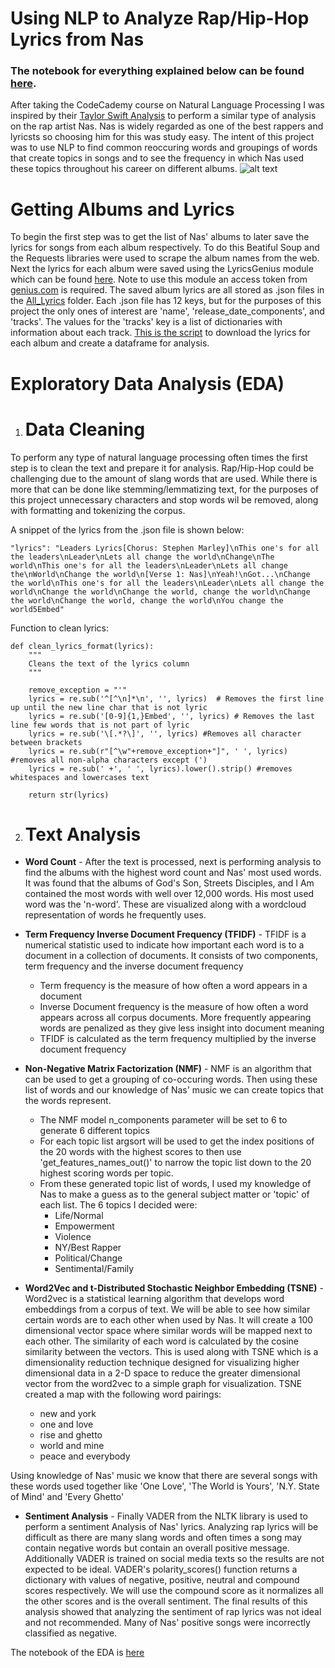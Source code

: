 # Using NLP to Analyze Rap/Hip-Hop Lyrics from Nas
### The notebook for everything explained below can be found [here](Nas_Lyrics_EDA.ipynb). 
After taking the CodeCademy course on Natural Language Processing I was inspired by their [Taylor Swift Analysis](https://www.codecademy.com/article/the-machine-learning-process-taylor-swift) to perform a similar type of analysis on the rap artist Nas. Nas is widely regarded as one of the best rappers and lyricsts so choosing him for this was study easy. The intent of this project was to use NLP to find common reoccuring words and groupings of words that create topics in songs and to see the frequency in which Nas used these topics throughout his career on different albums.
![alt text](https://github.com/Raatid-Dilly/Nas_Lyrics_NLP_Analysis/blob/main/images/nas_image.png?raw=true)

# Getting Albums and Lyrics
To begin the first step was to get the list of Nas' albums to later save the lyrics for songs from each album respectively. To do this Beatiful Soup and the Requests libraries were used to scrape the album names from the web. Next the lyrics for each album were saved using the LyricsGenius module which can be found [here](https://lyricsgenius.readthedocs.io/en/master/). Note to use this module an access token from [genius.com](https://docs.genius.com/#/getting-started-h1) is required. The saved album lyrics are all stored as .json files in the [All_Lyrics](https://github.com/Raatid-Dilly/Nas_Lyrics_NLP_Analysis/tree/main/All_Albums) folder. Each .json file has 12 keys, but for the purposes of this project the only ones of interest are 'name', 'release_date_components', and 'tracks'. The values for the 'tracks' key is a list of dictionaries with information about each track. [This is the script](https://github.com/Raatid-Dilly/Nas_Lyrics_NLP_Analysis/blob/main/music.py) to download the lyrics for each album and create a dataframe for analysis.

# Exploratory Data Analysis (EDA)
1. # Data Cleaning
To perform any type of natural language processing often times the first step is to clean the text and prepare it for analysis. Rap/Hip-Hop could be challenging due to the amount of slang words that are used. While there is more that can be done like stemming/lemmatizing text, for the purposes of this project unnecessary characters and stop words wil be removed, along with formatting and tokenizing the corpus.  

A snippet of the lyrics from the .json file is shown below:

```"lyrics": "Leaders Lyrics[Chorus: Stephen Marley]\nThis one's for all the leaders\nLeader\nLets all change the world\nChange\nThe world\nThis one's for all the leaders\nLeader\nLets all change the\nWorld\nChange the world\n[Verse 1: Nas]\nYeah!\nGot...\nChange the world\nThis one's for all the leaders\nLeader\nLets all change the world\nChange the world\nChange the world, change the world\nChange the world\nChange the world, change the world\nYou change the world5Embed"```

Function to clean lyrics:
```
def clean_lyrics_format(lyrics):
    """
    Cleans the text of the lyrics column
    """
    
    remove_exception = "'"
    lyrics = re.sub('^[^\n]*\n', '', lyrics)  # Removes the first line up until the new line char that is not lyric
    lyrics = re.sub('[0-9]{1,}Embed', '', lyrics) # Removes the last line few words that is not part of lyric
    lyrics = re.sub('\[.*?\]', '', lyrics) #Removes all character between brackets
    lyrics = re.sub(r"[^\w"+remove_exception+"]", ' ', lyrics) #removes all non-alpha characters except (')
    lyrics = re.sub(' +', ' ', lyrics).lower().strip() #removes whitespaces and lowercases text
    
    return str(lyrics)
```
2. # Text Analysis
  - **Word Count** - After the text is processed, next is performing analysis to find the albums with the highest word count and Nas' most used words. It was found that the albums of God's Son, Streets Disciples, and I Am contained the most words with well over 12,000 words. His most used word was the 'n-word'. These are visualized along with a wordcloud representation of words he frequently uses.
  
  * **Term Frequency Inverse Document Frequency (TFIDF)** - TFIDF is a numerical statistic used to indicate how important each word is to a document in a collection of documents. It consists of two components, term frequency and the inverse document frequency
    - Term frequency is the measure of how often a word appears in a document
    - Inverse Document frequency is the measure of how often a word appears across all corpus documents. More frequently appearing words are penalized as they give less insight into document meaning
    - TFIDF is calculated as the term frequency multiplied by the inverse document frequency
    
  * **Non-Negative Matrix Factorization (NMF)** - NMF is an algorithm that can be used to get a grouping of co-occuring words. Then using these list of words and our knowledge of Nas' music we can create topics that the words represent.
    - The NMF model n_components parameter will be set to 6 to generate 6 different topics
    - For each topic list argsort will be used to get the index positions of the 20 words with the highest scores to then use 'get_features_names_out()'  to narrow the topic list down to the 20 highest scoring words per topic.
    - From these generated topic list of words, I used my knowledge of Nas to make a guess as to the general subject matter or 'topic' of each list. The 6 topics I decided were:
      * Life/Normal
      * Empowerment
      * Violence
      * NY/Best Rapper
      * Political/Change
      * Sentimental/Family

* **Word2Vec and t-Distributed Stochastic Neighbor Embedding (TSNE)** - Word2vec is a statistical learning algorithm that develops word embeddings from a corpus of text. We will be able to see how similar certain words are to each other when used by Nas. It will create a 100 dimensional vector space where similar words will be mapped next to each other. The similarity of each word is calculated by the cosine similarity between the vectors. This is used along with TSNE which is a dimensionality reduction technique designed for visualizing higher dimensional data in a 2-D space to reduce the greater dimensional vector from the word2vec to a simple graph for visualization. TSNE created a map with the following word pairings:
  * new and york
  * one and love
  * rise and ghetto
  * world and mine
  * peace and everybody

Using knowledge of Nas' music we know that there are several songs with these words used together like 'One Love', 'The World is Yours', 'N.Y. State of Mind' and 'Every Ghetto'

* **Sentiment Analysis** - Finally VADER from the NLTK library is used to perform a sentiment Analysis of Nas' lyrics. Analyzing rap lyrics will be difficult as there are many slang words and often times a song may contain negative words but contain an overall positive message. Additionally VADER is trained on social media texts so the results are not expected to be ideal. VADER's polarity_scores() function returns a dictionary with values of negative, positive, neutral and compound scores respectively. We will use the compound score as it normalizes all the other scores and is the overall sentiment. The final results of this analysis showed that analyzing the sentiment of rap lyrics was not ideal and not recommended. Many of Nas' positive songs were incorrectly classified as negative.

The notebook of the EDA is [here](https://github.com/Raatid-Dilly/Nas_Lyrics_NLP_Analysis/blob/main/Nas_Lyrics_EDA.ipynb)
   
